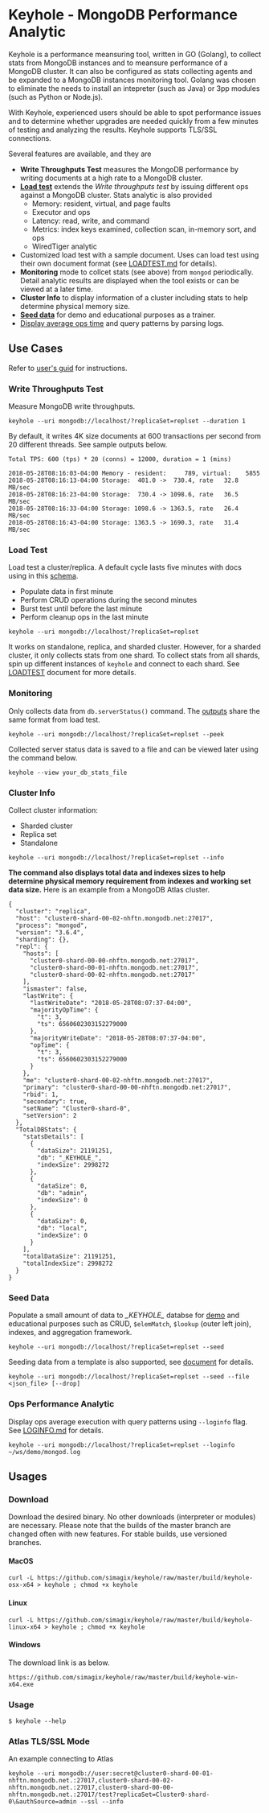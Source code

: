 # Keyhole - MongoDB Performance Analytic
Keyhole is a performance meansuring tool, written in GO (Golang), to collect stats from MongoDB instances and to meansure performance of a MongoDB cluster.  It can also be configured as stats collecting agents and be expanded to a MongoDB instances monitoring tool.  Golang was chosen to eliminate the needs to install an intepreter (such as Java) or 3pp modules (such as Python or Node.js).  

With Keyhole, experienced users should be able to spot performance issues and to determine whether upgrades are needed quickly from a few minutes of testing and analyzing the results.  Keyhole supports TLS/SSL connections.

Several features are available, and they are

- **Write Throughputs Test** measures the MongoDB performance by writing documents at a high rate to a MongoDB cluster.
- [**Load test**](LOADTEST.md) extends the *Write throughputs test* by issuing different ops against a MongoDB cluster.  Stats analytic is also provided
  - Memory: resident, virtual, and page faults
  - Executor and ops
  - Latency: read, write, and command
  - Metrics: index keys examined, collection scan, in-memory sort, and ops
  - WiredTiger analytic 
- Customized load test with a sample document.  Uses can load test using their own document format (see [LOADTEST.md](LOADTEST.md) for details).
- **Monitoring** mode to collcet stats (see above) from `mongod` periodically.  Detail analytic results are displayed when the tool exists or can be viewed at a later time.
- **Cluster Info** to display information of a cluster including stats to help determine physical memory size.
- [**Seed data**](SEED.md) for demo and educational purposes as a trainer.
- [Display average ops time](LOGINFO.md) and query patterns by parsing logs.

## Use Cases
Refer to [user's guid](USERSGUIDE.md) for instructions.

### Write Throughputs Test
Measure MongoDB write throughputs.

```
keyhole --uri mongodb://localhost/?replicaSet=replset --duration 1
```

By default, it writes 4K size documents at 600 transactions per second from 20 different threads.  See sample outputs below.

```
Total TPS: 600 (tps) * 20 (conns) = 12000, duration = 1 (mins)

2018-05-28T08:16:03-04:00 Memory - resident:     789, virtual:    5855
2018-05-28T08:16:13-04:00 Storage:  401.0 ->  730.4, rate   32.8 MB/sec
2018-05-28T08:16:23-04:00 Storage:  730.4 -> 1098.6, rate   36.5 MB/sec
2018-05-28T08:16:33-04:00 Storage: 1098.6 -> 1363.5, rate   26.4 MB/sec
2018-05-28T08:16:43-04:00 Storage: 1363.5 -> 1690.3, rate   31.4 MB/sec
```

### Load Test
Load test a cluster/replica.  A default cycle lasts five minutes with docs using in this [schema](LOADTEST.md).

- Populate data in first minute
- Perform CRUD operations during the second minutes
- Burst test until before the last minute
- Perform cleanup ops in the last minute

```
keyhole --uri mongodb://localhost/?replicaSet=replset
```

It works on standalone, replica, and sharded cluster.  However, for a sharded cluster, it only collects stats from one shard.  To collect stats from all shards, spin up different instances of `keyhole` and connect to each shard.  See [LOADTEST](LOADTEST.md) document for more details.

### Monitoring
Only collects data from `db.serverStatus()` command.  The [outputs](LOADTEST.md) share the same format from load test.

```
keyhole --uri mongodb://localhost/?replicaSet=replset --peek
```

Collected server status data is saved to a file and can be viewed later using the command below.

```
keyhole --view your_db_stats_file
```

### Cluster Info
Collect cluster information:

- Sharded cluster
- Replica set
- Standalone

```
keyhole --uri mongodb://localhost/?replicaSet=replset --info
```

**The command also displays total data and indexes sizes to help determine physical memory requirement from indexes and working set data size.**  Here is an example from a MongoDB Atlas cluster.

```
{
  "cluster": "replica",
  "host": "cluster0-shard-00-02-nhftn.mongodb.net:27017",
  "process": "mongod",
  "version": "3.6.4",
  "sharding": {},
  "repl": {
    "hosts": [
      "cluster0-shard-00-00-nhftn.mongodb.net:27017",
      "cluster0-shard-00-01-nhftn.mongodb.net:27017",
      "cluster0-shard-00-02-nhftn.mongodb.net:27017"
    ],
    "ismaster": false,
    "lastWrite": {
      "lastWriteDate": "2018-05-28T08:07:37-04:00",
      "majorityOpTime": {
        "t": 3,
        "ts": 6560602303152279000
      },
      "majorityWriteDate": "2018-05-28T08:07:37-04:00",
      "opTime": {
        "t": 3,
        "ts": 6560602303152279000
      }
    },
    "me": "cluster0-shard-00-02-nhftn.mongodb.net:27017",
    "primary": "cluster0-shard-00-00-nhftn.mongodb.net:27017",
    "rbid": 1,
    "secondary": true,
    "setName": "Cluster0-shard-0",
    "setVersion": 2
  },
  "TotalDBStats": {
    "statsDetails": [
      {
        "dataSize": 21191251,
        "db": "_KEYHOLE_",
        "indexSize": 2998272
      },
      {
        "dataSize": 0,
        "db": "admin",
        "indexSize": 0
      },
      {
        "dataSize": 0,
        "db": "local",
        "indexSize": 0
      }
    ],
    "totalDataSize": 21191251,
    "totalIndexSize": 2998272
  }
}
```

### Seed Data
Populate a small amount of data to *\_KEYHOLE\_* databse for [demo](SEED.md) and educational purposes such as CRUD, `$elemMatch`, `$lookup` (outer left join), indexes, and aggregation framework.

```
keyhole --uri mongodb://localhost/?replicaSet=replset --seed
```

Seeding data from a template is also supported, see [document](SEED.md) for details.

```
keyhole --uri mongodb://localhost/?replicaSet=replset --seed --file <json_file> [--drop]
```

### Ops Performance Analytic
Display ops average execution with query patterns using `--loginfo` flag.  See [LOGINFO.md](LOGINFO.md) for details.

```
keyhole --uri mongodb://localhost/?replicaSet=replset --loginfo ~/ws/demo/mongod.log
```

## Usages
### Download
Download the desired binary.  No other downloads (interpreter or modules) are necessary.  Please note that the builds of the master branch are changed often with new features.  For stable builds, use versioned branches.

#### MacOS
```
curl -L https://github.com/simagix/keyhole/raw/master/build/keyhole-osx-x64 > keyhole ; chmod +x keyhole
```
#### Linux
```
curl -L https://github.com/simagix/keyhole/raw/master/build/keyhole-linux-x64 > keyhole ; chmod +x keyhole
```
#### Windows
The download link is as below.

```
https://github.com/simagix/keyhole/raw/master/build/keyhole-win-x64.exe
```

### Usage
```
$ keyhole --help
```

### Atlas TLS/SSL Mode
An example connecting to Atlas

```
keyhole --uri mongodb://user:secret@cluster0-shard-00-01-nhftn.mongodb.net.:27017,cluster0-shard-00-02-nhftn.mongodb.net.:27017,cluster0-shard-00-00-nhftn.mongodb.net.:27017/test?replicaSet=Cluster0-shard-0\&authSource=admin --ssl --info
```

